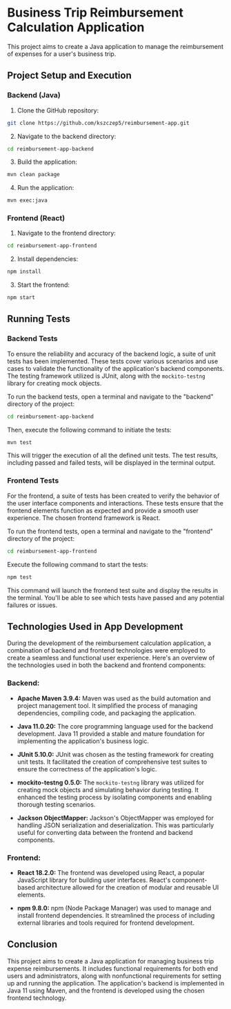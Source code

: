 # Business Trip Reimbursement Calculation Application

This project aims to create a Java application to manage the reimbursement of expenses for a user's business trip.

## Project Setup and Execution

### Backend (Java)

1. Clone the GitHub repository: 
```sh
git clone https://github.com/kszczep5/reimbursement-app.git
```
2. Navigate to the backend directory:
```sh
cd reimbursement-app-backend
```
3. Build the application:
```sh
mvn clean package
```
4. Run the application: 
```sh
mvn exec:java
```

### Frontend (React)

1. Navigate to the frontend directory: 
```sh
cd reimbursement-app-frontend
```
2. Install dependencies:
```sh
npm install
```
3. Start the frontend: 
```sh
npm start
```

## Running Tests

### Backend Tests

To ensure the reliability and accuracy of the backend logic, a suite of unit tests has been implemented. These tests cover various scenarios and use cases to validate the functionality of the application's backend components. The testing framework utilized is JUnit, along with the `mockito-testng` library for creating mock objects.

To run the backend tests, open a terminal and navigate to the "backend" directory of the project:

```sh
cd reimbursement-app-backend
```

Then, execute the following command to initiate the tests:

```sh
mvn test
```

This will trigger the execution of all the defined unit tests. The test results, including passed and failed tests, will be displayed in the terminal output.

### Frontend Tests

For the frontend, a suite of tests has been created to verify the behavior of the user interface components and interactions. These tests ensure that the frontend elements function as expected and provide a smooth user experience. The chosen frontend framework is React.

To run the frontend tests, open a terminal and navigate to the "frontend" directory of the project:

```sh
cd reimbursement-app-frontend
```

Execute the following command to start the tests:

```sh
npm test
```

This command will launch the frontend test suite and display the results in the terminal. You'll be able to see which tests have passed and any potential failures or issues.


## Technologies Used in App Development

During the development of the reimbursement calculation application, a combination of backend and frontend technologies were employed to create a seamless and functional user experience. Here's an overview of the technologies used in both the backend and frontend components:

### Backend:

- **Apache Maven 3.9.4:** Maven was used as the build automation and project management tool. It simplified the process of managing dependencies, compiling code, and packaging the application.

- **Java 11.0.20:** The core programming language used for the backend development. Java 11 provided a stable and mature foundation for implementing the application's business logic.

- **JUnit 5.10.0:** JUnit was chosen as the testing framework for creating unit tests. It facilitated the creation of comprehensive test suites to ensure the correctness of the application's logic.

- **mockito-testng 0.5.0:** The `mockito-testng` library was utilized for creating mock objects and simulating behavior during testing. It enhanced the testing process by isolating components and enabling thorough testing scenarios.

- **Jackson ObjectMapper:** Jackson's ObjectMapper was employed for handling JSON serialization and deserialization. This was particularly useful for converting data between the frontend and backend components.

### Frontend:

- **React 18.2.0:** The frontend was developed using React, a popular JavaScript library for building user interfaces. React's component-based architecture allowed for the creation of modular and reusable UI elements.

- **npm 9.8.0:** npm (Node Package Manager) was used to manage and install frontend dependencies. It streamlined the process of including external libraries and tools required for frontend development.

## Conclusion

This project aims to create a Java application for managing business trip expense reimbursements. It includes functional requirements for both end users and administrators, along with nonfunctional requirements for setting up and running the application. The application's backend is implemented in Java 11 using Maven, and the frontend is developed using the chosen frontend technology.